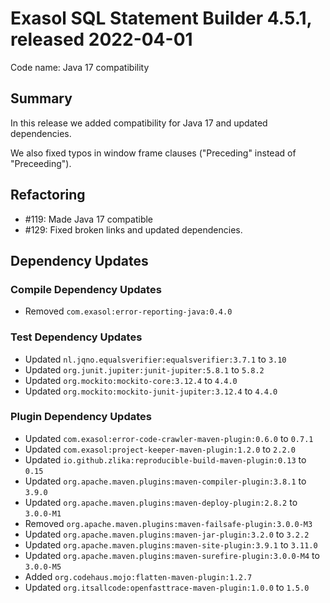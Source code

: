 # Exasol SQL Statement Builder 4.5.1, released 2022-04-01

Code name: Java 17 compatibility

## Summary

In this release we added compatibility for Java 17 and updated dependencies.

We also fixed typos in window frame clauses ("Preceding" instead of "Preceeding").

## Refactoring

* #119: Made Java 17 compatible
* #129: Fixed broken links and updated dependencies.

## Dependency Updates

### Compile Dependency Updates

* Removed `com.exasol:error-reporting-java:0.4.0`

### Test Dependency Updates

* Updated `nl.jqno.equalsverifier:equalsverifier:3.7.1` to `3.10`
* Updated `org.junit.jupiter:junit-jupiter:5.8.1` to `5.8.2`
* Updated `org.mockito:mockito-core:3.12.4` to `4.4.0`
* Updated `org.mockito:mockito-junit-jupiter:3.12.4` to `4.4.0`

### Plugin Dependency Updates

* Updated `com.exasol:error-code-crawler-maven-plugin:0.6.0` to `0.7.1`
* Updated `com.exasol:project-keeper-maven-plugin:1.2.0` to `2.2.0`
* Updated `io.github.zlika:reproducible-build-maven-plugin:0.13` to `0.15`
* Updated `org.apache.maven.plugins:maven-compiler-plugin:3.8.1` to `3.9.0`
* Updated `org.apache.maven.plugins:maven-deploy-plugin:2.8.2` to `3.0.0-M1`
* Removed `org.apache.maven.plugins:maven-failsafe-plugin:3.0.0-M3`
* Updated `org.apache.maven.plugins:maven-jar-plugin:3.2.0` to `3.2.2`
* Updated `org.apache.maven.plugins:maven-site-plugin:3.9.1` to `3.11.0`
* Updated `org.apache.maven.plugins:maven-surefire-plugin:3.0.0-M4` to `3.0.0-M5`
* Added `org.codehaus.mojo:flatten-maven-plugin:1.2.7`
* Updated `org.itsallcode:openfasttrace-maven-plugin:1.0.0` to `1.5.0`
